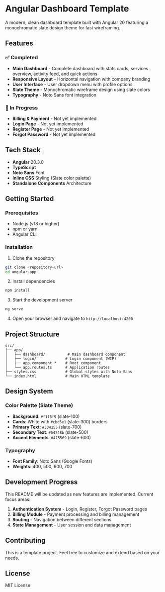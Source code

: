 # Angular Dashboard Template

A modern, clean dashboard template built with Angular 20 featuring a monochromatic slate design theme for fast wireframing.

## Features

### ✅ Completed
- **Main Dashboard** - Complete dashboard with stats cards, services overview, activity feed, and quick actions
- **Responsive Layout** - Horizontal navigation with company branding
- **User Interface** - User dropdown menu with profile options
- **Slate Theme** - Monochromatic wireframe design using slate colors
- **Typography** - Noto Sans font integration

### 🚧 In Progress
- **Billing & Payment** - Not yet implemented
- **Login Page** - Not yet implemented  
- **Register Page** - Not yet implemented
- **Forgot Password** - Not yet implemented

## Tech Stack

- **Angular** 20.3.0
- **TypeScript** 
- **Noto Sans** Font
- **Inline CSS** Styling (Slate color palette)
- **Standalone Components** Architecture

## Getting Started

### Prerequisites
- Node.js (v18 or higher)
- npm or yarn
- Angular CLI

### Installation

1. Clone the repository
```bash
git clone <repository-url>
cd angular-app
```

2. Install dependencies
```bash
npm install
```

3. Start the development server
```bash
ng serve
```

4. Open your browser and navigate to `http://localhost:4200`

## Project Structure

```
src/
├── app/
│   ├── dashboard/          # Main dashboard component
│   ├── login/             # Login component (WIP)
│   ├── app.component.*    # Root component
│   └── app.routes.ts      # Application routes
├── styles.css             # Global styles with Noto Sans
└── index.html             # Main HTML template
```

## Design System

### Color Palette (Slate Theme)
- **Background**: `#f1f5f9` (slate-100)
- **Cards**: White with `#cbd5e1` (slate-300) borders
- **Primary Text**: `#334155` (slate-700)
- **Secondary Text**: `#64748b` (slate-500)
- **Accent Elements**: `#475569` (slate-600)

### Typography
- **Font Family**: Noto Sans (Google Fonts)
- **Weights**: 400, 500, 600, 700

## Development Progress

This README will be updated as new features are implemented. Current focus areas:

1. **Authentication System** - Login, Register, Forgot Password pages
2. **Billing Module** - Payment processing and billing management
3. **Routing** - Navigation between different sections
4. **State Management** - User session and data management

## Contributing

This is a template project. Feel free to customize and extend based on your needs.

## License

MIT License
